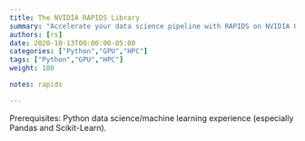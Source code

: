 ```yaml
---
title: The NVIDIA RAPIDS Library
summary: "Accelerate your data science pipeline with RAPIDS on NVIDIA GPUs"
authors: [rs]
date: 2020-10-13T00:00:00-05:00
categories: ["Python","GPU","HPC"]
tags: ["Python","GPU","HPC"]
weight: 180

notes: rapids

---
```


Prerequisites: Python data science/machine learning experience (especially Pandas and Scikit-Learn).
